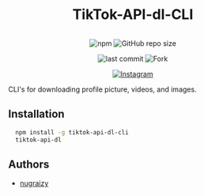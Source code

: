 <div style="display: flex; align-items: center; justify-content: center">
  <h1>TikTok-API-dl-CLI</h1>
</div>

<div align="center">
  
![npm](https://img.shields.io/npm/v/tiktok-api-dl-cli)
![GitHub repo size](https://img.shields.io/github/repo-size/nugraizy/tiktok-api-dl-cli)
  
  
![last commit](https://img.shields.io/github/last-commit/nugraizy/tiktok-api-dl-cli)
![Fork](https://img.shields.io/github/forks/nugraizy/tiktok-api-dl-cli?label=Fork&style=social)

[![Instagram](https://img.shields.io/badge/-Instagram-E4405F?logo=instagram&logoColor=white&style=flat-square)](https://www.instagram.com/dizy.wav/)

</div>

CLI's for downloading profile picture, videos, and images.

## Installation

```bash
  npm install -g tiktok-api-dl-cli
  tiktok-api-dl
```

## Authors

- [nugraizy](https://www.github.com/nugraizy)
